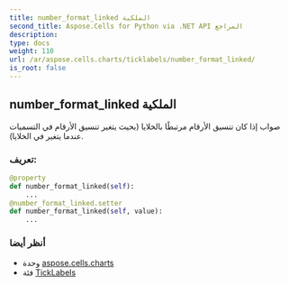 ```yaml
---
title: number_format_linked الملكية
second_title: Aspose.Cells for Python via .NET API المراجع
description:
type: docs
weight: 110
url: /ar/aspose.cells.charts/ticklabels/number_format_linked/
is_root: false
---
```

##  number_format_linked الملكية

 صواب إذا كان تنسيق الأرقام مرتبطًا بالخلايا
(بحيث يتغير تنسيق الأرقام في التسميات عندما يتغير في الخلايا).
###  تعريف:
```python
@property
def number_format_linked(self):
    ...
@number_format_linked.setter
def number_format_linked(self, value):
    ...
```

###  أنظر أيضا
* وحدة [aspose.cells.charts](../../)
* فئة [TickLabels](/cells/python-net/ar/aspose.cells.charts/ticklabels)
